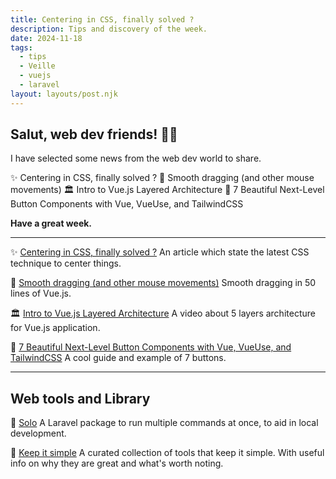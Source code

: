 ```yaml
---
title: Centering in CSS, finally solved ?
description: Tips and discovery of the week.
date: 2024-11-18
tags:
  - tips
  - Veille
  - vuejs
  - laravel
layout: layouts/post.njk
---
```


## Salut, web dev friends! 🧑‍💻

I have selected some news  from the web dev world to share.

✨ Centering in CSS, finally solved ?
💅 Smooth dragging (and other mouse movements)
🏛️ Intro to Vue.js Layered Architecture
📗 7 Beautiful Next-Level Button Components with Vue, VueUse, and TailwindCSS

**Have a great week.**

___

✨ [Centering in CSS, finally solved ?](https://fullystacked.net/centering-things/)
An article which state the latest CSS technique to center things.

💅 [Smooth dragging (and other mouse movements)](https://codesandbox.io/s/crimson-sky-7zozs?file=/src/App.vue&ck_subscriber_id=1791477591#191%29%20Nested%20ref%20properties,%20mock%20API%20routes,%20and%20more%20-%2015628767)
Smooth dragging in 50 lines of Vue.js.

🏛️ [Intro to Vue.js Layered Architecture](https://www.youtube.com/watch?v=Zq6lefGyUSM)
A video about 5 layers architecture for Vue.js application.

📗 [7 Beautiful Next-Level Button Components with Vue, VueUse, and TailwindCSS](https://vueschool.io/articles/vuejs-tutorials/7-beautiful-next-level-button-components-with-vue-vueuse-and-tailwindcss/)
A cool guide and example of 7 buttons.
___

## Web tools and Library

🎤 [Solo](https://github.com/aarondfrancis/solo)
A Laravel package to run multiple commands at once, to aid in local development.

🔧 [Keep it simple](https://kis.tools/)
A curated collection of tools that keep it simple. With useful info on why they are great and what's worth noting.